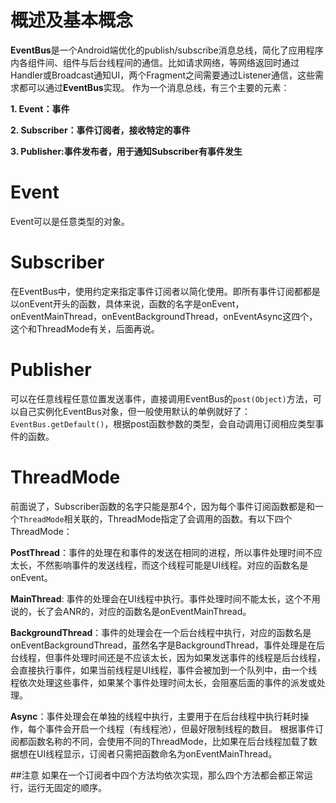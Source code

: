 # 概述及基本概念 #

**EventBus**是一个Android端优化的publish/subscribe消息总线，简化了应用程序内各组件间、组件与后台线程间的通信。比如请求网络，等网络返回时通过Handler或Broadcast通知UI，两个Fragment之间需要通过Listener通信，这些需求都可以通过**EventBus**实现。
作为一个消息总线，有三个主要的元素：

**1. Event：事件**

**2. Subscriber：事件订阅者，接收特定的事件**

**3. Publisher:事件发布者，用于通知Subscriber有事件发生**
# Event #

Event可以是任意类型的对象。

# Subscriber #
在EventBus中，使用约定来指定事件订阅者以简化使用。即所有事件订阅都都是以onEvent开头的函数，具体来说，函数的名字是onEvent，onEventMainThread，onEventBackgroundThread，onEventAsync这四个，这个和ThreadMode有关，后面再说。

# Publisher #
可以在任意线程任意位置发送事件，直接调用EventBus的`post(Object)`方法，可以自己实例化EventBus对象，但一般使用默认的单例就好了：`EventBus.getDefault()`，根据post函数参数的类型，会自动调用订阅相应类型事件的函数。
# ThreadMode #
前面说了，Subscriber函数的名字只能是那4个，因为每个事件订阅函数都是和一个`ThreadMode`相关联的，ThreadMode指定了会调用的函数。有以下四个ThreadMode：

**PostThread**：事件的处理在和事件的发送在相同的进程，所以事件处理时间不应太长，不然影响事件的发送线程，而这个线程可能是UI线程。对应的函数名是onEvent。

**MainThread**: 事件的处理会在UI线程中执行。事件处理时间不能太长，这个不用说的，长了会ANR的，对应的函数名是onEventMainThread。

**BackgroundThread**：事件的处理会在一个后台线程中执行，对应的函数名是onEventBackgroundThread，虽然名字是BackgroundThread，事件处理是在后台线程，但事件处理时间还是不应该太长，因为如果发送事件的线程是后台线程，会直接执行事件，如果当前线程是UI线程，事件会被加到一个队列中，由一个线程依次处理这些事件，如果某个事件处理时间太长，会阻塞后面的事件的派发或处理。

**Async**：事件处理会在单独的线程中执行，主要用于在后台线程中执行耗时操作，每个事件会开启一个线程（有线程池），但最好限制线程的数目。
根据事件订阅都函数名称的不同，会使用不同的ThreadMode，比如果在后台线程加载了数据想在UI线程显示，订阅者只需把函数命名为onEventMainThread。


##注意
如果在一个订阅者中四个方法均依次实现，那么四个方法都会都正常运行，运行无固定的顺序。

